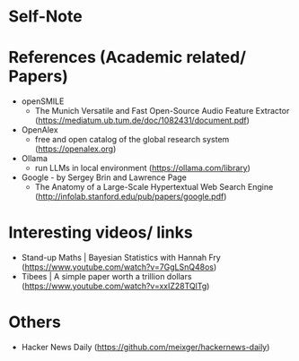 # Self-Note

# References (Academic related/ Papers)
- openSMILE
  - The Munich Versatile and Fast Open-Source Audio Feature Extractor (https://mediatum.ub.tum.de/doc/1082431/document.pdf)
- OpenAlex
  - free and open catalog of the global research system (https://openalex.org)
- Ollama
  - run LLMs in local environment (https://ollama.com/library)
- Google - by Sergey Brin and Lawrence Page
  - The Anatomy of a Large-Scale Hypertextual Web Search Engine (http://infolab.stanford.edu/pub/papers/google.pdf)

# Interesting videos/ links
- Stand-up Maths | Bayesian Statistics with Hannah Fry (https://www.youtube.com/watch?v=7GgLSnQ48os)
- Tibees | A simple paper worth a trillion dollars (https://www.youtube.com/watch?v=xxIZ28TQlTg)

# Others
- Hacker News Daily (https://github.com/meixger/hackernews-daily)

